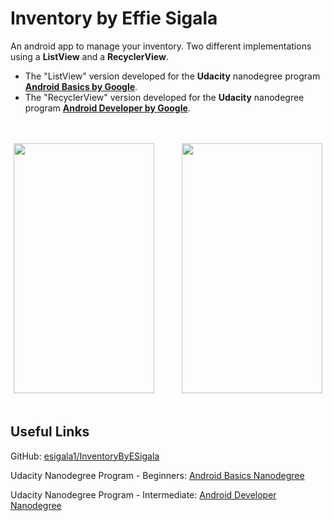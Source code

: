 Inventory by Effie Sigala
===================================

An android app to manage your inventory. Two different implementations using a **ListView** and a **RecyclerView**.

- The "ListView" version developed for the **Udacity** nanodegree program **[Android Basics by Google](https://www.udacity.com/course/android-basics-nanodegree-by-google--nd803)**.
- The "RecyclerView" version developed for the **Udacity** nanodegree program **[Android Developer by Google](https://www.udacity.com/course/android-developer-nanodegree-by-google--nd801)**.

<div align="center">
  <br><br>
  <img src="https://c1.staticflickr.com/5/4770/25157026587_e0e3222d0b.jpg" height="400" width="225"></img>  &nbsp; &nbsp; &nbsp; &nbsp; &nbsp; <img src="https://c1.staticflickr.com/5/4675/26155068648_e42417b00c.jpg" height="400" width="225"></img>
  <br><br>
</div>

Useful Links
--------------

GitHub: [esigala1/InventoryByESigala](https://github.com/esigala1/InventoryByESigala)

Udacity Nanodegree Program - Beginners: [Android Basics Nanodegree](https://www.udacity.com/course/android-basics-nanodegree-by-google--nd803)

Udacity Nanodegree Program - Intermediate: [Android Developer Nanodegree](https://www.udacity.com/course/android-developer-nanodegree-by-google--nd801)
